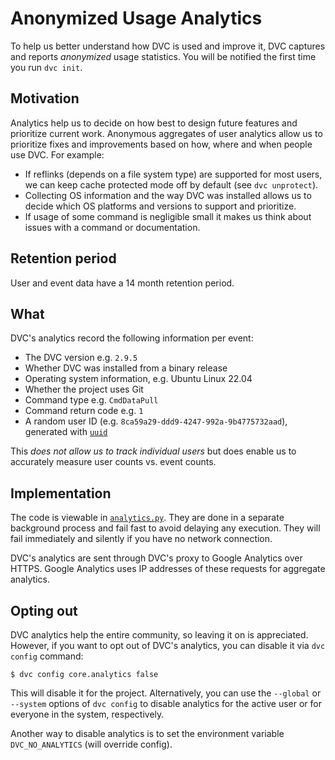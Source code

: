 # Anonymized Usage Analytics

To help us better understand how DVC is used and improve it, DVC captures and
reports _anonymized_ usage statistics. You will be notified the first time you
run `dvc init`.

## Motivation

Analytics help us to decide on how best to design future features and prioritize
current work. Anonymous aggregates of user analytics allow us to prioritize
fixes and improvements based on how, where and when people use DVC. For example:

- If reflinks (depends on a file system type) are supported for most users, we
  can keep cache protected mode off by default (see `dvc unprotect`).
- Collecting OS information and the way DVC was installed allows us to decide
  which OS platforms and versions to support and prioritize.
- If usage of some command is negligible small it makes us think about issues
  with a command or documentation.

## Retention period

User and event data have a 14 month retention period.

## What

DVC's analytics record the following information per event:

- The DVC version e.g. `2.9.5`
- Whether DVC was installed from a binary release
- Operating system information, e.g. Ubuntu Linux 22.04
- Whether the project uses Git
- Command type e.g. `CmdDataPull`
- Command return code e.g. `1`
- A random user ID (e.g. `8ca59a29-ddd9-4247-992a-9b4775732aad`), generated with
  [`uuid`](https://docs.python.org/3/library/uuid.html)

This _does not allow us to track individual users_ but does enable us to
accurately measure user counts vs. event counts.

## Implementation

The code is viewable in
[`analytics.py`](https://github.com/iterative/dvc/blob/master/dvc/analytics.py).
They are done in a separate background process and fail fast to avoid delaying
any execution. They will fail immediately and silently if you have no network
connection.

DVC's analytics are sent through DVC's proxy to Google Analytics over HTTPS.
Google Analytics uses IP addresses of these requests for aggregate analytics.

## Opting out

DVC analytics help the entire community, so leaving it on is appreciated.
However, if you want to opt out of DVC's analytics, you can disable it via
`dvc config` command:

```dvc
$ dvc config core.analytics false
```

This will disable it for the <abbr>project</abbr>. Alternatively, you can use
the `--global` or `--system` options of `dvc config` to disable analytics for
the active user or for everyone in the system, respectively.

Another way to disable analytics is to set the environment variable
`DVC_NO_ANALYTICS` (will override config).

